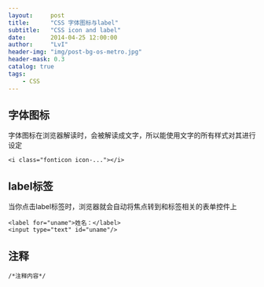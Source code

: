 ```yaml
---
layout:     post
title:      "CSS 字体图标与label"
subtitle:   "CSS icon and label"
date:       2014-04-25 12:00:00
author:     "LvI"
header-img: "img/post-bg-os-metro.jpg"
header-mask: 0.3
catalog: true
tags:
    - CSS
---
```



## 字体图标

字体图标在浏览器解读时，会被解读成文字，所以能使用文字的所有样式对其进行设定

```
<i class="fonticon icon-..."></i>
```

## label标签

当你点击label标签时，浏览器就会自动将焦点转到和标签相关的表单控件上 

```
<label for="uname">姓名：</label>
<input type="text" id="uname"/>
```

## 注释

```
/*注释内容*/
```